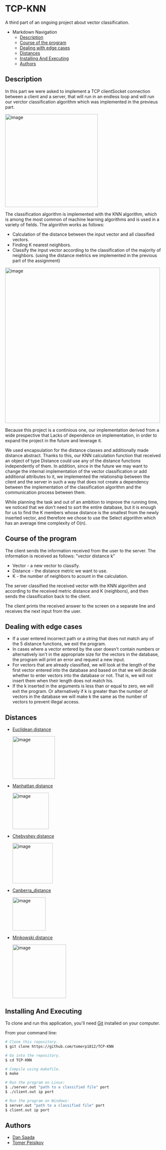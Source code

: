# TCP-KNN
A third part of an ongoing project about vector classification.

<!-- TOC -->
- Markdown Navigation
    - [Description](#Description)
    - [Course of the program](#Course-of-the-program)
    - [Dealing with edge cases](#Dealing-with-edge-cases)
    - [Distances](#Distances)
    - [Installing And Executing](#Installing-And-Executing)
    - [Authors](#Authors)
<!-- /TOC -->

## Description

In this part we were asked to implement a TCP clientSocket connection between a client and a server, that will run in an endless loop and will run our verctor classification algorithm which was implemented in the previeus part.

<img width="300" alt="image" src="https://user-images.githubusercontent.com/112869076/210267297-323a511d-25c7-42ab-9493-fa0617a78b81.png">


The classification algorithm is implemented with the KNN algorithm, which is among the most common of machine learning algorithms and is used in a variety of fields.
The algorithm works as follows:
* Calculation of the distance between the input vector and all classified vectors.
* Finding K nearest neighbors.
* Classify the input vector according to the classification of the majority of neighbors. (using the distance metrics we implemented in the previous part of the assignment)

<img width="501" alt="image" src="https://user-images.githubusercontent.com/112869076/206932807-d6fa4737-e8ad-40cb-b828-bff296607365.png">


Because this project is a continious one, our implementation derived from a wide 
prespective that Lacks of dependence on implementation, in order to expand the project in the future and leverage it.

We used encapsulation for the distance classes and additionally made distance abstract.
Thanks to this, our KNN calculation function that received an object of type Distance could use any of the distance functions independently of them.
In addition, since in the future we may want to change the internal implementation of the vector classification or add additional attributes to it, we implemented the relationship between the client and the server in such a way that does not create a dependency between the implementation of the classification algorithm and the communication process between them.

While planning the task and out of an ambition to improve the running time, we noticed that we don't need to sort the entire database, but it is enough for us to find the K members whose distance is the smallest from the newly inserted vector, and therefore we chose to use the Select algorithm which has an average time complexity of O(n).

## Course of the program

The client sends the information received from the user to the server. The information is received as follows: "vector distance k"
* Vector - a new vector to classify.
* Distance - the distance metric we want to use.
* K - the number of neighbors to acount in the calculation.

The server classified the received vector with the KNN algorithm and according to the received metric distance and K (neighbors), and then sends the classification back to the client.

The client prints the received answer to the screen on a separate line and receives the next input from the user.

## Dealing with edge cases

* If a user entered incorrect path or a string that does not match any of the 5 distance functions, we exit the program.
* In cases where a vector entered by the user doesn't contain numbers or alternatively isn't in the appropriate size for the vectors in the database, the program       will print an error and request a new input.
* For vectors that are already classified, we will look at the length of the first vector entered into the database and based on that we will decide whether to       enter vectors into the database or not. That is, we will not insert them when their length does not match his.
* If the k inserted in the arguments is less than or equal to zero, we will exit the program. Or alternatively if k is greater than the number of vectors in the       database we will make k the same as the number of vectors to prevent illegal access.

## Distances

* <a href="https://en.wikipedia.org/wiki/Euclidean_distance">Euclidean distance<a name="">

  <img width="137" alt="image" src="https://user-images.githubusercontent.com/112869076/201759198-da035808-d982-4b36-bc8c-a475d4bb8d48.png">

* <a href="https://en.wikipedia.org/wiki/Taxicab_geometry">Manhattan distance<a name="">

  <img width="117" alt="image" src="https://user-images.githubusercontent.com/112869076/201761310-950f98b8-851c-4e92-b8ec-8c58fe2432d7.png">

  
* <a href="https://en.wikipedia.org/wiki/Chebyshev_distance">Chebyshev distance<a name="">

  <img width="130" alt="image" src="https://user-images.githubusercontent.com/112869076/201761602-326e2be1-445d-47cb-85d3-a339f4257951.png">

  
* <a href="https://en.wikipedia.org/wiki/Canberra_distance">Canberra_distance<a name="">

  <img width="107" alt="image" src="https://user-images.githubusercontent.com/112869076/201761855-d768aa00-8525-452d-b4d0-b5a285eb2866.png">

  
* <a href="https://en.wikipedia.org/wiki/Minkowski_distance">Minkowski distance<a name="">

  <img width="173" alt="image" src="https://user-images.githubusercontent.com/112869076/201762252-08b6bad3-ce25-442d-b172-f130fd42c5e5.png">


## Installing And Executing
    
To clone and run this application, you'll need [Git](https://git-scm.com) installed on your computer.
  
From your command line:

  
```bash
# Clone this repository.
$ git clone https://github.com/tomerp1812/TCP-KNN

# Go into the repository.
$ cd TCP-KNN

# Compile using makefile.
$ make
```

```bash
# Run the program on Linux:
$ ./server.out "path to a classified file" port
$ ./client.out ip port
```

```bash
# Run the program on Windows:
$ server.out "path to a classified file" port
$ client.out ip port
```

  
## Authors
- [Dan Saada](https://github.com/DanSaada)
- [Tomer Peisikov](https://github.com/tomerp1812)
